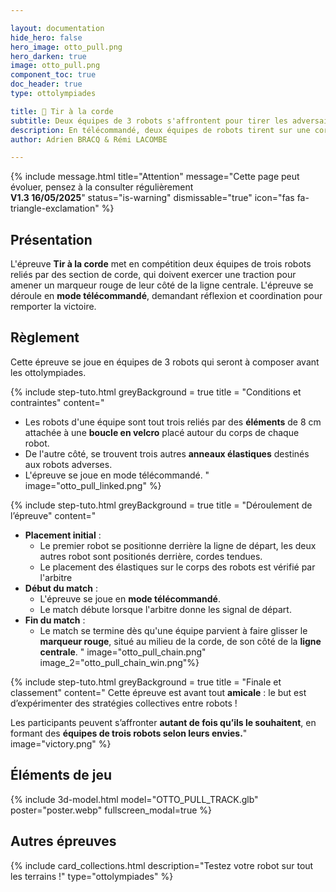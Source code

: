 ```yaml
---

layout: documentation
hide_hero: false
hero_image: otto_pull.png
hero_darken: true
image: otto_pull.png
component_toc: true
doc_header: true
type: ottolympiades

title: 💪 Tir à la corde
subtitle: Deux équipes de 3 robots s'affrontent pour tirer les adversaires de leur côté !
description: En télécommandé, deux équipes de robots tirent sur une corde pour faire passer le marqueur rouge de leur côté de la ligne.
author: Adrien BRACQ & Rémi LACOMBE

---
```


{% include message.html title="Attention" message="Cette page peut évoluer, pensez à la consulter régulièrement  
**V1.3 16/05/2025**" status="is-warning" dismissable="true" icon="fas fa-triangle-exclamation" %}

## Présentation

L'épreuve **Tir à la corde** met en compétition deux équipes de trois robots reliés par des section de corde, qui doivent exercer une traction pour amener un marqueur rouge de leur côté de la ligne centrale. L'épreuve se déroule en **mode télécommandé**, demandant réflexion et coordination pour remporter la victoire.

## Règlement

Cette épreuve se joue en équipes de 3 robots qui seront à composer avant les ottolympiades.

{% include step-tuto.html
greyBackground = true
title = "Conditions et contraintes"
content="
- Les robots d'une équipe sont tout trois reliés par des **éléments** de 8 cm attachée à une **boucle en velcro** placé autour du corps de chaque robot.
- De l'autre côté, se trouvent trois autres **anneaux élastiques** destinés aux robots adverses.
- L'épreuve se joue en mode télécommandé.
  "
  image="otto_pull_linked.png" %}

{% include step-tuto.html
greyBackground = true
title = "Déroulement de l’épreuve"
content="
- **Placement initial** :
  - Le premier robot se positionne derrière la ligne de départ, les deux autres robot sont positionés derrière, cordes tendues.
  - Le placement des élastiques sur le corps des robots est vérifié par l'arbitre
- **Début du match** :
  - L'épreuve se joue en **mode télécommandé**.
  - Le match débute lorsque l'arbitre donne les signal de départ.
- **Fin du match** :
  - Le match se termine dès qu'une équipe parvient à faire glisser le **marqueur rouge**, situé au milieu de la corde, de son côté de la **ligne centrale**.
    "
    image="otto_pull_chain.png" 
    image_2="otto_pull_chain_win.png"%}

{% include step-tuto.html
greyBackground = true
title = "Finale et classement"
content="
Cette épreuve est avant tout **amicale** : le but est d’expérimenter des stratégies collectives entre robots !

Les participants peuvent s’affronter **autant de fois qu’ils le souhaitent**, en formant des **équipes de trois robots selon leurs envies.**" image="victory.png" %}

## Éléments de jeu 
{% include 3d-model.html model="OTTO_PULL_TRACK.glb" poster="poster.webp" fullscreen_modal=true %}

## Autres épreuves

{%
  include card_collections.html
  description="Testez votre robot sur tout les terrains !"
  type="ottolympiades"
%}


